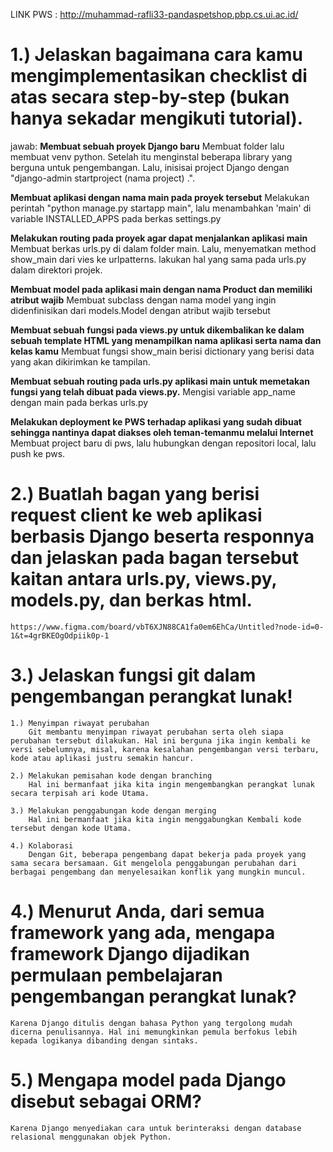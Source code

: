 LINK PWS : http://muhammad-rafli33-pandaspetshop.pbp.cs.ui.ac.id/

# 1.) Jelaskan bagaimana cara kamu mengimplementasikan checklist di atas secara step-by-step (bukan hanya sekadar mengikuti tutorial).
jawab:
**Membuat sebuah proyek Django baru**
	Membuat folder lalu membuat venv python. Setelah itu menginstal beberapa library yang berguna untuk pengembangan. Lalu, inisisai project Django dengan "django-admin startproject (nama project) .".

**Membuat aplikasi dengan nama main pada proyek tersebut**
	Melakukan perintah "python manage.py startapp main", lalu menambahkan 'main' di variable INSTALLED_APPS pada berkas settings.py

**Melakukan routing pada proyek agar dapat menjalankan aplikasi main**
	Membuat berkas urls.py di dalam folder main. Lalu, menyematkan method show_main dari vies ke urlpatterns. lakukan hal yang sama pada urls.py dalam direktori projek.

**Membuat model pada aplikasi main dengan nama Product dan memiliki atribut wajib**
	Membuat subclass dengan nama model yang ingin didenfinisikan dari models.Model dengan atribut wajib tersebut

**Membuat sebuah fungsi pada views.py untuk dikembalikan ke dalam sebuah template HTML yang menampilkan nama aplikasi serta nama dan kelas kamu**
	Membuat fungsi show_main berisi dictionary yang berisi data yang akan dikirimkan ke tampilan.

**Membuat sebuah routing pada urls.py aplikasi main untuk memetakan fungsi yang telah dibuat pada views.py.**
	Mengisi variable app_name dengan main pada berkas urls.py

**Melakukan deployment ke PWS terhadap aplikasi yang sudah dibuat sehingga nantinya dapat diakses oleh teman-temanmu melalui Internet**
	Membuat project baru di pws, lalu hubungkan dengan repositori local, lalu push ke pws.



	
# 2.) Buatlah bagan yang berisi request client ke web aplikasi berbasis Django beserta responnya dan jelaskan pada bagan tersebut kaitan antara urls.py, views.py, models.py, dan berkas html.
	https://www.figma.com/board/vbT6XJN88CA1fa0em6EhCa/Untitled?node-id=0-1&t=4grBKEOgOdpiik0p-1



# 3.) Jelaskan fungsi git dalam pengembangan perangkat lunak!
	1.) Menyimpan riwayat perubahan
		Git membantu menyimpan riwayat perubahan serta oleh siapa perubahan tersebut dilakukan. Hal ini berguna jika ingin kembali ke versi sebelumnya, misal, karena kesalahan pengembangan versi terbaru, kode atau aplikasi justru semakin hancur.

	2.) Melakukan pemisahan kode dengan branching
		Hal ini bermanfaat jika kita ingin mengembangkan perangkat lunak secara terpisah ari kode Utama.

	3.) Melakukan penggabungan kode dengan merging
		Hal ini bermanfaat jika kita ingin menggabungkan Kembali kode tersebut dengan kode Utama.

	4.) Kolaborasi
		Dengan Git, beberapa pengembang dapat bekerja pada proyek yang sama secara bersamaan. Git mengelola penggabungan perubahan dari berbagai pengembang dan menyelesaikan konflik yang mungkin muncul.



# 4.) Menurut Anda, dari semua framework yang ada, mengapa framework Django dijadikan permulaan pembelajaran pengembangan perangkat lunak?
	Karena Django ditulis dengan bahasa Python yang tergolong mudah dicerna penulisannya. Hal ini memungkinkan pemula berfokus lebih kepada logikanya dibanding dengan sintaks.

# 5.) Mengapa model pada Django disebut sebagai ORM?
	Karena Django menyediakan cara untuk berinteraksi dengan database relasional menggunakan objek Python. 